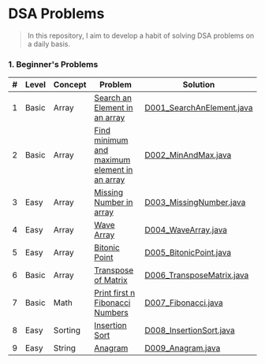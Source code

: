 # DSA Problems

> In this repository, I aim to develop a habit of solving DSA problems on a daily basis. 

### 1. Beginner's Problems

| #   | Level | Concept | Problem                                                                                                                                                                              | Solution                                                                       |
|-----|-------|---------|--------------------------------------------------------------------------------------------------------------------------------------------------------------------------------------|--------------------------------------------------------------------------------|
| 1   | Basic | Array   | [Search an Element in an array](https://practice.geeksforgeeks.org/problems/search-an-element-in-an-array-1587115621/1?page=1&curated[]=8&sortBy=submissions)                        | [D001_SearchAnElement.java](src/main/java/io/rizwan/D001_SearchAnElement.java) |
| 2   | Basic | Array   | [Find minimum and maximum element in an array](https://practice.geeksforgeeks.org/problems/find-minimum-and-maximum-element-in-an-array4428/1?page=1&curated[]=8&sortBy=submissions) | [D002_MinAndMax.java](src/main/java/io/rizwan/D002_MinAndMax.java)             |
| 3   | Easy  | Array   | [Missing Number in array](https://practice.geeksforgeeks.org/problems/missing-number-in-array1416/1?page=1&curated[]=8&sortBy=submissions)                                           | [D003_MissingNumber.java](src/main/java/io/rizwan/D003_MissingNumber.java)     |
| 4   | Easy  | Array   | [Wave Array](https://practice.geeksforgeeks.org/problems/wave-array-1587115621/1?page=1&curated[]=8&sortBy=submissions)                                                              | [D004_WaveArray.java](src/main/java/io/rizwan/D004_WaveArray.java)             |
| 5   | Easy  | Array   | [Bitonic Point](https://practice.geeksforgeeks.org/problems/maximum-value-in-a-bitonic-array3001/1?page=1&curated[]=8&sortBy=submissions)                                            | [D005_BitonicPoint.java](src/main/java/io/rizwan/D005_BitonicPoint.java)       |
| 6   | Basic | Array   | [Transpose of Matrix](https://practice.geeksforgeeks.org/problems/transpose-of-matrix-1587115621/1?page=1&difficulty[]=-1&curated[]=8&sortBy=difficulty)                             | [D006_TransposeMatrix.java](src/main/java/io/rizwan/D006_TransposeMatrix.java) |
| 7   | Basic | Math    | [Print first n Fibonacci Numbers](https://practice.geeksforgeeks.org/problems/print-first-n-fibonacci-numbers1002/1?page=1&difficulty[]=-1&curated[]=8&sortBy=difficulty)            | [D007_Fibonacci.java](src/main/java/io/rizwan/D007_Fibonacci.java)             |
| 8   | Easy  | Sorting | [Insertion Sort](https://practice.geeksforgeeks.org/problems/insertion-sort/1?page=1&difficulty[]=0&curated[]=8&sortBy=difficulty)                                                   | [D008_InsertionSort.java](src/main/java/io/rizwan/D008_InsertionSort.java)     |
| 9   | Easy  | String  | [Anagram](https://practice.geeksforgeeks.org/problems/anagram-1587115620/1?page=1&difficulty[]=0&curated[]=8&sortBy=difficulty)                                                      | [D009_Anagram.java](src/main/java/io/rizwan/D009_Anagram.java)                 |
